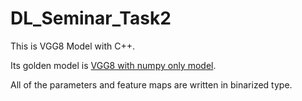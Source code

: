 # DL_Seminar_Task2

This is VGG8 Model with C++.

Its golden model is [VGG8 with numpy only model](https://github.com/SweetWeeds/DL_Seminar_Task1).

All of the parameters and feature maps are written in binarized type.
